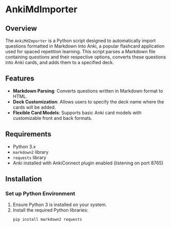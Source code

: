 # AnkiMdImporter

## Overview
The `AnkiMdImporter` is a Python script designed to automatically import questions formatted in Markdown into Anki, a popular flashcard application used for spaced repetition learning. This script parses a Markdown file containing questions and their respective options, converts these questions into Anki cards, and adds them to a specified deck.

## Features
- **Markdown Parsing**: Converts questions written in Markdown format to HTML.
- **Deck Customization**: Allows users to specify the deck name where the cards will be added.
- **Flexible Card Models**: Supports basic Anki card models with customizable front and back formats.

## Requirements
- Python 3.x
- `markdown2` library
- `requests` library
- Anki installed with AnkiConnect plugin enabled (listening on port 8765)

## Installation

### Set up Python Environment
1. Ensure Python 3 is installed on your system.
2. Install the required Python libraries:
   ```bash
   pip install markdown2 requests
